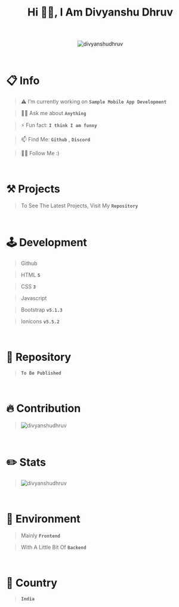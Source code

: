 <!--<h1 align="center">Hi 👋, I'm Divyanshu Dhruv</h1>
<p align="center"> <img src="https://komarev.com/ghpvc/?username=divyanshudhruv&label=Profile%20views&color=708dff&style=flat-square" alt="divyanshudhruv" /> </p>
<br>

- > 🔭 I’m currently working on **Sample Mobile App Development**

- > 🌱 I’m currently learning about **Database**

- > 💬 Ask me about **Anything**

- > 📫 How to reach me: **Github**

- > ⚡ Fun fact: **I think I am funny**

<Br>
  
&nbsp;&nbsp;&nbsp;<img align="center" src="https://github-readme-stats.vercel.app/api?username=divyanshudhruv&show_icons=true&locale=en" alt="divyanshudhruv" />

&nbsp;&nbsp;&nbsp;<img align="center" src="https://github-readme-streak-stats.herokuapp.com/?user=divyanshudhruv&" alt="divyanshudhruv" /></p>


new!-->

<p align="center"><h1><p align="center">Hi 👋🏻, I Am Divyanshu Dhruv</p></h1>
</p>


<Br>
 <p align="center"> <img src="https://komarev.com/ghpvc/?username=divyanshudhruv&label=Profile%20views&color=808fff&style=for-the-badge" alt="divyanshudhruv" /> </p>


<!--
<img width="225" alt="image" src="https://user-images.githubusercontent.com/71079602/200512513-db40b22b-1f7b-49bf-b404-a7902692b5cc.png">
<img width="202" alt="image" src="https://user-images.githubusercontent.com/71079602/200513624-aca4e30e-4195-4576-b574-2bcac83e29c9.png">
-->
<br>

# 📋 Info
> ⚠️ I’m currently working on **`Sample Mobile App Development`**

> 👍🏻 Ask me about **`Anything`**

> ⚡ Fun fact: **`I think I am funny`**
  
> 📫 Find Me: **`Github`** , **`Discord`**  
  
> 🙏🏻 Follow Me :)  


<br>


# ⚒️ Projects
> To See The Latest Projects, Visit My **``Repository``** 

<br>


# 🕹️ Development
> Github
    
> HTML **``5``**
    
> CSS **`3`**

> Javascript
    
 > Bootstrap **`v5.1.3`** 
    
 > Ionicons **`v5.5.2`**
  
  <Br>
  
# 🚧 Repository
> **`To Be Published`**

<br>

# 🔥 Contribution
> <img align="center" src="https://github-readme-streak-stats.herokuapp.com/?user=divyanshudhruv&" alt="divyanshudhruv" /></p>


<br>


# ✏️ Stats
> <img align="center" src="https://github-readme-stats.vercel.app/api?username=divyanshudhruv&show_icons=true&locale=en" alt="divyanshudhruv" />

<br>
<!--
# ✨ Features
> 🖌️ Nice Modern UI Design

> ⚡Cool Icons

> 📝 Built With **`CSS`** For Easy Coding

> 🪄 Theme Customization In Every Detail.

> 🌙 The Project Supports **`Dark Mode`** Styling

<Br>
  -->

  
# 🌱 Environment
> Mainly **`Frontend`**
  
> With A Little Bit Of **`Backend`**
  
  
  
  <Br>
  
  
  # 📌 Country
 > **`India`**   
    
  
  
  <br>
  
  
